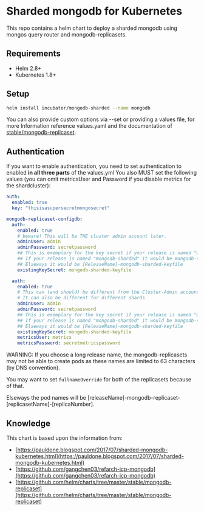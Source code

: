 # Sharded mongodb for Kubernetes

This repo contains a helm chart to deploy a sharded mongodb using mongos query router and mongodb-replicasets.

## Requirements

* Helm 2.8+
* Kubernetes 1.8+

## Setup

```sh
helm install incubator/mongodb-sharded --name mongodb
```

You can also provide custom options via --set or providing a values file, for more Information reference values.yaml and the documentation of [stable/mongodb-replicaset](https://github.com/helm/charts/tree/master/stable/mongodb-replicaset).

## Authentication

If you want to enable authentication, you need to set authentication to enabled **in all three parts** of the values.yml
You also MUST set the following values (you can omit metricsUser and Password if you disable metrics for the shardcluster):

```yml
auth:
  enabled: true
  key: "thisisasupersecretmongosecret"

mongodb-replicaset-configdb:
  auth:
    enabled: true
    # beware! This will be THE cluster admin account later.
    adminUser: admin
    adminPassword: secretpassword
    ## This is exemplary for the key secret if your release is named "mongodb-sharded".
    ## If your release is named "mongodb-sharded" it would be mongodb-sharded-keyfile
    ## Elseways it would be [ReleaseName]-mongodb-sharded-keyfile
    existingKeySecret: mongodb-sharded-keyfile

  auth:
    enabled: true
    # This can (and should) be different from the Cluster-Admin account and can used on the single shard only
    # It can also be different for different shards
    adminUser: admin
    adminPassword: secretpassword
    ## This is exemplary for the key secret if your release is named "mongodb-sharded".
    ## If your release is named "mongodb-sharded" it would be mongodb-sharded-keyfile
    ## Elseways it would be [ReleaseName]-mongodb-sharded-keyfile
    existingKeySecret: mongodb-sharded-keyfile
    metricsUser: metrics
    metricsPassword: secretmetricspassword
```

WARNING: If you choose a long release name, the mongodb-replicasets may not be able to create pods as these names are limited to 63 characters (by DNS convention).

You may want to set `fullnameOverride` for both of the replicasets because of that.

Elseways the pod names will be
[releaseName]-mongodb-replicaset-[replicasetName]-[replicaNumber].

## Knowledge

This chart is based upon the information from:

* [https://pauldone.blogspot.com/2017/07/sharded-mongodb-kubernetes.html](https://pauldone.blogspot.com/2017/07/sharded-mongodb-kubernetes.html)
* [https://github.com/gangchen03/refarch-icp-mongodb](https://github.com/gangchen03/refarch-icp-mongodb)
* [https://github.com/helm/charts/tree/master/stable/mongodb-replicaset](https://github.com/helm/charts/tree/master/stable/mongodb-replicaset)